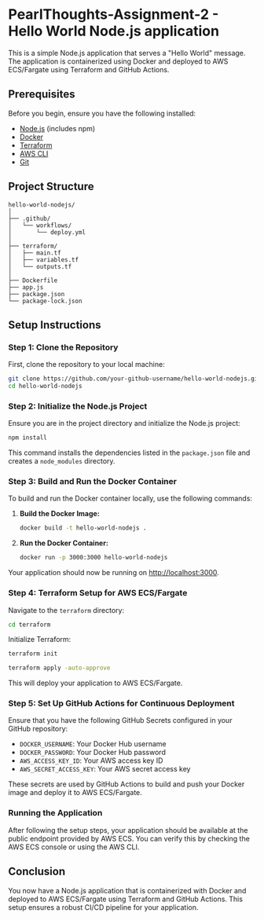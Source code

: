 # PearlThoughts-Assignment-2 - Hello World Node.js application

This is a simple Node.js application that serves a "Hello World" message. The application is containerized using Docker and deployed to AWS ECS/Fargate using Terraform and GitHub Actions.

## Prerequisites

Before you begin, ensure you have the following installed:

- [Node.js](https://nodejs.org/) (includes npm)
- [Docker](https://www.docker.com/get-started)
- [Terraform](https://www.terraform.io/downloads)
- [AWS CLI](https://aws.amazon.com/cli/)
- [Git](https://git-scm.com/)

## Project Structure

```
hello-world-nodejs/
│
├── .github/
│   └── workflows/
│       └── deploy.yml
│
├── terraform/
│   ├── main.tf
│   ├── variables.tf
│   └── outputs.tf
│
├── Dockerfile
├── app.js
├── package.json
└── package-lock.json
```

## Setup Instructions

### Step 1: Clone the Repository

First, clone the repository to your local machine:

```bash
git clone https://github.com/your-github-username/hello-world-nodejs.git
cd hello-world-nodejs
```

### Step 2: Initialize the Node.js Project

Ensure you are in the project directory and initialize the Node.js project:

```bash
npm install
```

This command installs the dependencies listed in the `package.json` file and creates a `node_modules` directory.

### Step 3: Build and Run the Docker Container

To build and run the Docker container locally, use the following commands:

1. **Build the Docker Image:**

    ```bash
    docker build -t hello-world-nodejs .
    ```

2. **Run the Docker Container:**

    ```bash
    docker run -p 3000:3000 hello-world-nodejs
    ```

Your application should now be running on [http://localhost:3000](http://localhost:3000).

### Step 4: Terraform Setup for AWS ECS/Fargate

Navigate to the `terraform` directory:

```bash
cd terraform
```

Initialize Terraform:

```bash
terraform init
```

```bash
terraform apply -auto-approve
```

This will deploy your application to AWS ECS/Fargate.

### Step 5: Set Up GitHub Actions for Continuous Deployment

Ensure that you have the following GitHub Secrets configured in your GitHub repository:

- `DOCKER_USERNAME`: Your Docker Hub username
- `DOCKER_PASSWORD`: Your Docker Hub password
- `AWS_ACCESS_KEY_ID`: Your AWS access key ID
- `AWS_SECRET_ACCESS_KEY`: Your AWS secret access key

These secrets are used by GitHub Actions to build and push your Docker image and deploy it to AWS ECS/Fargate.

### Running the Application

After following the setup steps, your application should be available at the public endpoint provided by AWS ECS. You can verify this by checking the AWS ECS console or using the AWS CLI.

## Conclusion

You now have a Node.js application that is containerized with Docker and deployed to AWS ECS/Fargate using Terraform and GitHub Actions. This setup ensures a robust CI/CD pipeline for your application.
